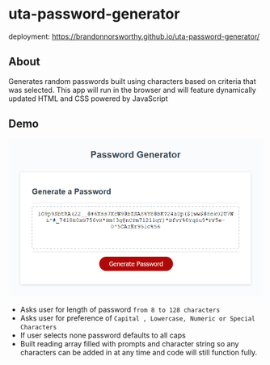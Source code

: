 # uta-password-generator
deployment: https://brandonnorsworthy.github.io/uta-password-generator/

## About  
Generates random passwords built using characters based on criteria that was selected. This app will run in the browser and will feature dynamically updated HTML and CSS powered by JavaScript

## Demo  

![Demo](./assets/img/demo_desktop.png)

- Asks user for length of password ```from 8 to 128 characters```
- Asks user for preference of ```Capital , Lowercase, Numeric or Special Characters```
- If user selects none password defaults to all caps
- Built reading array filled with prompts and character string so any characters can be added in at any time and code will still function fully.